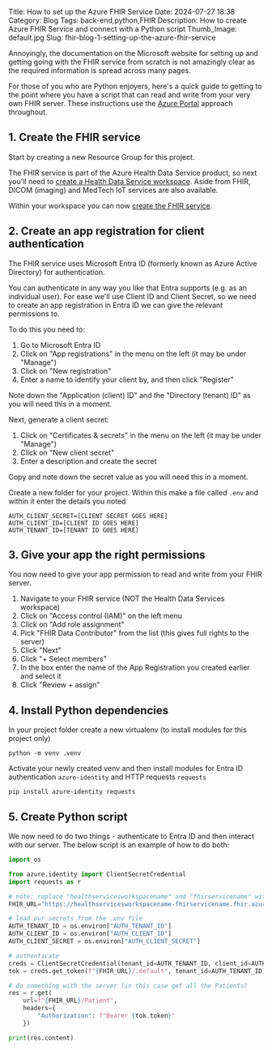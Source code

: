 Title: How to set up the Azure FHIR Service
Date: 2024-07-27 18:38
Category: Blog
Tags: back-end,python,FHIR
Description: How to create Azure FHIR Service and connect with a Python script
Thumb_Image: default.jpg
Slug: fhir-blog-1-setting-up-the-azure-fhir-service

Annoyingly, the documentation on the Microsoft website for setting up and getting going with the FHIR service from scratch is not amazingly clear as the required information is spread across many pages.

For those of you who are Python enjoyers, here's a quick guide to getting to the point where you have a script that can read and write from your very own FHIR server. These instructions use the [Azure Portal](https://portal.azure.com/#home) approach throughout.

## 1. Create the FHIR service
Start by creating a new Resource Group for this project.

The FHIR service is part of the Azure Health Data Service product, so next you'll need to [create a Health Data Service workspace](https://learn.microsoft.com/en-us/azure/healthcare-apis/healthcare-apis-quickstart). Aside from FHIR, DICOM (imaging) and MedTech IoT services are also available.

Within your workspace you can now [create the FHIR service](https://learn.microsoft.com/en-us/azure/healthcare-apis/fhir/deploy-azure-portal). 

## 2. Create an app registration for client authentication
The FHIR service uses Microsoft Entra ID (formerly known as Azure Active Directory) for authentication.

You can authenticate in any way you like that Entra supports (e.g. as an individual user). For ease we'll use Client ID and Client Secret, so we need to create an app registration in Entra ID we can give the relevant permissions to.

To do this you need to:

1. Go to Microsoft Entra ID
2. Click on "App registrations" in the menu on the left (it may be under "Manage")
3. Click on "New registration"
4. Enter a name to identify your client by, and then click "Register"

Note down the "Application (client) ID" and the "Directory (tenant) ID" as you will need this in a moment.

Next, generate a client secret:

1. Click on "Certificates & secrets" in the menu on the left (it may be under "Manage")
2. Click on "New client secret"
3. Enter a description and create the secret

Copy and note down the secret value as you will need this in a moment.

Create a new folder for your project. Within this make a file called `.env` and within it enter the details you noted

    AUTH_CLIENT_SECRET=[CLIENT SECRET GOES HERE]
    AUTH_CLIENT_ID=[CLIENT ID GOES HERE]
    AUTH_TENANT_ID=[TENANT ID GOES HERE]

## 3. Give your app the right permissions
You now need to give your app permission to read and write from your FHIR server. 

1. Navigate to your FHIR service (NOT the Health Data Services workspace)
2. Click on "Access control (IAM)" on the left menu
3. Click on "Add role assignment"
4. Pick "FHIR Data Contributor" from the list (this gives full rights to the server)
5. Click "Next"
6. Click "+ Select members"
7. In the box enter the name of the App Registration you created earlier and select it
8. Click "Review + assign"

## 4. Install Python dependencies
In your project folder create a new virtualenv (to install modules for this project only)

    python -m venv .venv

Activate your newly created venv and then install modules for Entra ID authentication `azure-identity` and HTTP requests `requests`

    pip install azure-identity requests

## 5. Create Python script
We now need to do two things - authenticate to Entra ID and then interact with our server. The below script is an example of how to do both:

```python
import os

from azure.identity import ClientSecretCredential
import requests as r

# note: replace "healthservicesworkspacename" and "fhirservicename" with the names of your own items
FHIR_URL="https://healthservicesworkspacename-fhirservicename.fhir.azurehealthcareapis.com"

# load our secrets from the .env file
AUTH_TENANT_ID = os.environ["AUTH_TENANT_ID"]
AUTH_CLIENT_ID = os.environ["AUTH_CLIENT_ID"]
AUTH_CLIENT_SECRET = os.environ["AUTH_CLIENT_SECRET"]

# authenticate
creds = ClientSecretCredential(tenant_id=AUTH_TENANT_ID, client_id=AUTH_CLIENT_ID, client_secret=AUTH_CLIENT_SECRET)
tok = creds.get_token(f"{FHIR_URL}/.default", tenant_id=AUTH_TENANT_ID)

# do something with the server (in this case get all the Patients)
res = r.get(
    url=f"{FHIR_URL}/Patient",
    headers={
        "Authorization": f"Bearer {tok.token}"
    })

print(res.content)
```   

